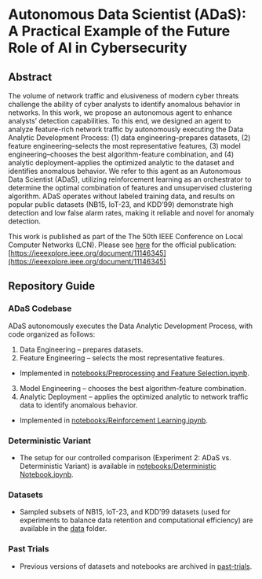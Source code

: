 # Autonomous Data Scientist (ADaS): A Practical Example of the Future Role of AI in Cybersecurity
## Abstract

The volume of network traffic and elusiveness of modern cyber threats challenge the ability of cyber analysts to identify anomalous behavior in networks. In this work, we propose an autonomous agent to enhance analysts’ detection capabilities. To this end, we designed an agent to analyze feature-rich network traffic by autonomously executing the Data Analytic Development Process: (1) data engineering–prepares datasets, (2) feature engineering–selects the most representative features, (3) model engineering–chooses the best algorithm-feature combination, and (4) analytic deployment–applies the optimized analytic to the dataset and identifies anomalous behavior. We refer to this agent as an Autonomous Data Scientist (ADaS), utilizing reinforcement learning as an orchestrator to determine the optimal combination of features and unsupervised clustering algorithm. ADaS operates without labeled training data, and results on popular public datasets (NB15, IoT-23, and KDD’99) demonstrate high detection and low false alarm rates, making it reliable and novel for anomaly detection.

This work is published as part of the The 50th IEEE Conference on Local Computer Networks (LCN). Please see [here](https://ieeexplore.ieee.org/document/11146345) for the official publication: [https://ieeexplore.ieee.org/document/11146345](https://ieeexplore.ieee.org/document/11146345)


## Repository Guide
### ADaS Codebase
ADaS autonomously executes the Data Analytic Development Process, with code organized as follows: 
1. Data Engineering – prepares datasets.
2. Feature Engineering – selects the most representative features.
- Implemented in [notebooks/Preprocessing and Feature Selection.ipynb](https://github.com/simonegreen/autonomous_datascientist/blob/main/notebooks/Preprocessing%20and%20Feature%20Selection.ipynb).
3. Model Engineering – chooses the best algorithm-feature combination.
4. Analytic Deployment – applies the optimized analytic to network traffic data to identify anomalous behavior.
- Implemented in [notebooks/Reinforcement Learning.ipynb](https://github.com/simonegreen/autonomous_datascientist/blob/main/notebooks/Reinforcement%20Learning.ipynb).

### Deterministic Variant
- The setup for our controlled comparison (Experiment 2: ADaS vs. Deterministic Variant) is available in [notebooks/Deterministic Notebook.ipynb](https://github.com/simonegreen/autonomous_datascientist/blob/main/notebooks/Deterministic%20Notebook.ipynb).

### Datasets
- Sampled subsets of NB15, IoT-23, and KDD’99 datasets (used for experiments to balance data retention and computational efficiency) are available in the [data](data) folder.

### Past Trials
- Previous versions of datasets and notebooks are archived in [past-trials](past-trials).
